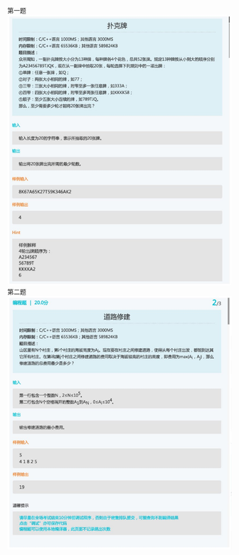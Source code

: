 第一题  
![](../../pic/Snipaste_2018-08-18_21-18-28.jpg)  
第二题  
![](../../pic/Snipaste_2018-08-18_21-11-55.jpg)  
